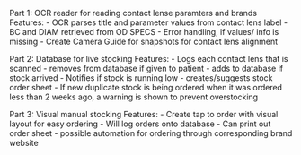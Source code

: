 Part 1: OCR reader for reading contact lense paramters and brands 
Features:
    - OCR parses title and parameter values from contact lens label
    - BC and DIAM retrieved from OD SPECS 
    - Error handling, if values/ info is missing
    - Create Camera Guide for snapshots for contact lens alignment


Part 2: Database for live stocking
Features:
    - Logs each contact lens that is scanned
        - removes from database if given to patient 
        - adds to database if stock arrived
    - Notifies if stock is running low
        - creates/suggests stock order sheet
    - If new duplicate stock is being ordered when it was ordered less than 2 weeks ago, 
    a warning is shown to prevent overstocking 



Part 3: Visual manual stocking
Features:
    - Create tap to order with visual layout for easy ordering
    - Will log orders onto database 
    - Can print out order sheet 
    - possible automation for ordering through corresponding brand website
